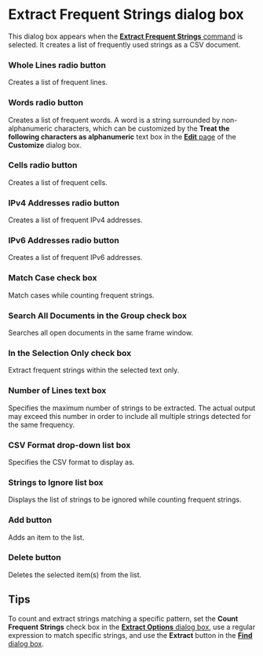 # Extract Frequent Strings dialog box

This dialog box appears when the
[**Extract Frequent Strings** command](../../cmd/search/extract_frequent) is selected. It creates a list of frequently used strings as a CSV document.

### Whole Lines radio button

Creates a list of frequent lines.

### Words radio button

Creates a list of frequent words. A word is a string surrounded by non-alphanumeric characters, which can be customized by the **Treat the following characters as alphanumeric** text box in the [**Edit** page](../customize/edit/index) of the **Customize** dialog box.

### Cells radio button

Creates a list of frequent cells.

### IPv4 Addresses radio button

Creates a list of frequent IPv4 addresses.

### IPv6 Addresses radio button

Creates a list of frequent IPv6 addresses.

### Match Case check box

Match cases while counting frequent strings.

### Search All Documents in the Group check box

Searches all open documents in the same frame window.

### In the Selection Only check box

Extract frequent strings within the selected text only.

### Number of Lines text box

Specifies the maximum number of strings to be extracted. The actual output may exceed this number in order to include all multiple strings detected for the same frequency.

### CSV Format drop-down list box

Specifies the CSV format to display as.

### Strings to Ignore list box

Displays the list of strings to be ignored while counting frequent strings.

### Add button

Adds an item to the list.

### Delete button

Deletes the selected item(s) from the list.

## Tips

To count and extract strings matching a specific pattern, set the **Count Frequent Strings** check box in the [**Extract Options** dialog box](../extract_options/index), use a regular expression to match specific strings, and use the **Extract** button in the [**Find** dialog box](../find/index).


